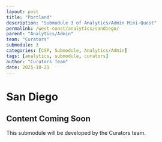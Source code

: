 ```yaml
---
layout: post
title: "Portland"
description: "Submodule 3 of Analytics/Admin Mini-Quest"
permalink: /west-coast/analytics/sandiego/
parent: "Analytics/Admin"
team: "Curators"
submodule: 3
categories: [CSP, Submodule, Analytics/Admin]
tags: [analytics, submodule, curators]
author: "Curators Team"
date: 2025-10-21
---
```


# San Diego

## Content Coming Soon
This submodule will be developed by the Curators team.
